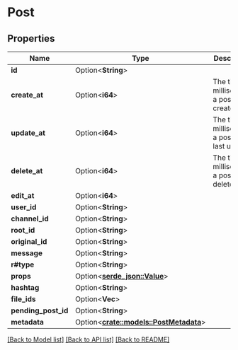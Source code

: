 # Post

## Properties

Name | Type | Description | Notes
------------ | ------------- | ------------- | -------------
**id** | Option<**String**> |  | [optional]
**create_at** | Option<**i64**> | The time in milliseconds a post was created | [optional]
**update_at** | Option<**i64**> | The time in milliseconds a post was last updated | [optional]
**delete_at** | Option<**i64**> | The time in milliseconds a post was deleted | [optional]
**edit_at** | Option<**i64**> |  | [optional]
**user_id** | Option<**String**> |  | [optional]
**channel_id** | Option<**String**> |  | [optional]
**root_id** | Option<**String**> |  | [optional]
**original_id** | Option<**String**> |  | [optional]
**message** | Option<**String**> |  | [optional]
**r#type** | Option<**String**> |  | [optional]
**props** | Option<[**serde_json::Value**](.md)> |  | [optional]
**hashtag** | Option<**String**> |  | [optional]
**file_ids** | Option<**Vec<String>**> |  | [optional]
**pending_post_id** | Option<**String**> |  | [optional]
**metadata** | Option<[**crate::models::PostMetadata**](PostMetadata.md)> |  | [optional]

[[Back to Model list]](../README.md#documentation-for-models) [[Back to API list]](../README.md#documentation-for-api-endpoints) [[Back to README]](../README.md)


